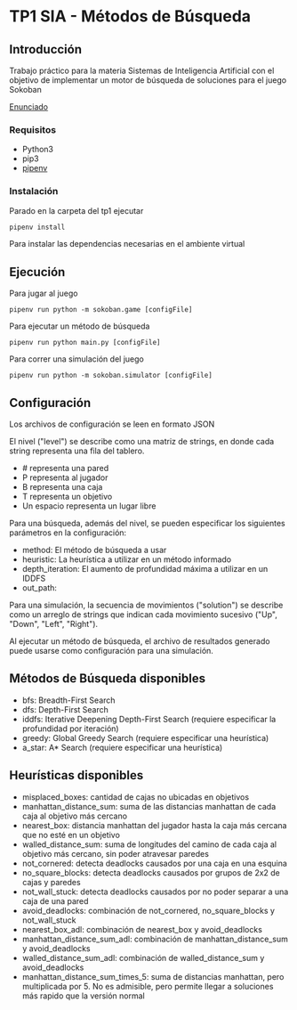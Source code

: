 # TP1 SIA - Métodos de Búsqueda

## Introducción

Trabajo práctico para la materia Sistemas de Inteligencia Artificial con el objetivo de implementar un motor de búsqueda de soluciones para el juego Sokoban
    
[Enunciado](docs/SIA_TP1.pdf)

### Requisitos

- Python3
- pip3
- [pipenv](https://pypi.org/project/pipenv/)

### Instalación

Parado en la carpeta del tp1 ejecutar

```sh
pipenv install
```

Para instalar las dependencias necesarias en el ambiente virtual

## Ejecución

Para jugar al juego

```
pipenv run python -m sokoban.game [configFile]
```

Para ejecutar un método de búsqueda

```
pipenv run python main.py [configFile]
```

Para correr una simulación del juego

```
pipenv run python -m sokoban.simulator [configFile]
```

## Configuración

Los archivos de configuración se leen en formato JSON

El nivel ("level") se describe como una matriz de strings, en donde cada string representa una fila del tablero.

- \# representa una pared
- P representa al jugador
- B representa una caja
- T representa un objetivo
- Un espacio representa un lugar libre

Para una búsqueda, además del nivel, se pueden especificar los siguientes parámetros en la configuración:

- method: El método de búsqueda a usar
- heuristic: La heurística a utilizar en un método informado
- depth_iteration: El aumento de profundidad máxima a utilizar en un IDDFS
- out_path:

Para una simulación, la secuencia de movimientos ("solution") se describe como un arreglo de strings que indican cada movimiento sucesivo ("Up", "Down", "Left", "Right"). 

Al ejecutar un método de búsqueda, el archivo de resultados generado puede usarse como configuración para una simulación.

## Métodos de Búsqueda disponibles

- bfs: Breadth-First Search
- dfs: Depth-First Search
- iddfs: Iterative Deepening Depth-First Search (requiere especificar la profundidad por iteración)
- greedy: Global Greedy Search (requiere especificar una heurística)
- a_star: A* Search (requiere especificar una heurística)

## Heurísticas disponibles

- misplaced_boxes: cantidad de cajas no ubicadas en objetivos
- manhattan_distance_sum: suma de las distancias manhattan de cada caja al objetivo más cercano
- nearest_box: distancia manhattan del jugador hasta la caja más cercana que no esté en un objetivo
- walled_distance_sum: suma de longitudes del camino de cada caja al objetivo más cercano, sin poder atravesar paredes
- not_cornered: detecta deadlocks causados por una caja en una esquina
- no_square_blocks: detecta deadlocks causados por grupos de 2x2 de cajas y paredes
- not_wall_stuck: detecta deadlocks causados por no poder separar a una caja de una pared
- avoid_deadlocks: combinación de not_cornered, no_square_blocks y not_wall_stuck
- nearest_box_adl: combinación de nearest_box y avoid_deadlocks
- manhattan_distance_sum_adl: combinación de manhattan_distance_sum y avoid_deadlocks
- walled_distance_sum_adl: combinación de walled_distance_sum y avoid_deadlocks
- manhattan_distance_sum_times_5: suma de distancias manhattan, pero multiplicada por 5. No es admisible, pero permite llegar a soluciones más rapido que la versión normal